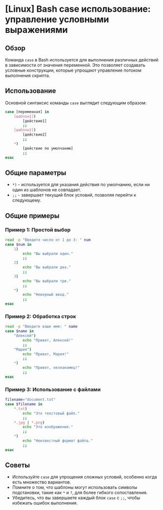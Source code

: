 # [Linux] Bash case использование: управление условными выражениями

## Обзор
Команда `case` в Bash используется для выполнения различных действий в зависимости от значения переменной. Это позволяет создавать условные конструкции, которые упрощают управление потоком выполнения скрипта.

## Использование
Основной синтаксис команды `case` выглядит следующим образом:

```bash
case [переменная] in
    [шаблон1])
        [действие1]
        ;;
    [шаблон2])
        [действие2]
        ;;
    *)
        [действие по умолчанию]
        ;;
esac
```

## Общие параметры
- `*)` - используется для указания действия по умолчанию, если ни один из шаблонов не совпадает.
- `;;` - завершает текущий блок условий, позволяя перейти к следующему.

## Общие примеры

### Пример 1: Простой выбор
```bash
read -p "Введите число от 1 до 3: " num
case $num in
    1)
        echo "Вы выбрали один."
        ;;
    2)
        echo "Вы выбрали два."
        ;;
    3)
        echo "Вы выбрали три."
        ;;
    *)
        echo "Неверный ввод."
        ;;
esac
```

### Пример 2: Обработка строк
```bash
read -p "Введите ваше имя: " name
case $name in
    "Алексей")
        echo "Привет, Алексей!"
        ;;
    "Мария")
        echo "Привет, Мария!"
        ;;
    *)
        echo "Привет, незнакомец!"
        ;;
esac
```

### Пример 3: Использование с файлами
```bash
filename="document.txt"
case $filename in
    *.txt)
        echo "Это текстовый файл."
        ;;
    *.jpg | *.png)
        echo "Это изображение."
        ;;
    *)
        echo "Неизвестный формат файла."
        ;;
esac
```

## Советы
- Используйте `case` для упрощения сложных условий, особенно когда есть множество вариантов.
- Помните о том, что шаблоны могут использовать символы подстановки, такие как `*` и `?`, для более гибкого сопоставления.
- Убедитесь, что вы завершаете каждый блок `case` с `;;`, чтобы избежать ошибок выполнения.